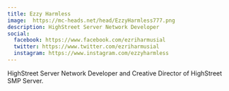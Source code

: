 ```yaml
---
title: Ezzy Harmless
image:  https://mc-heads.net/head/EzzyHarmless777.png
description: HighStreet Server Network Developer
social:
  facebook: https://www.facebook.com/ezriharmusial
  twitter: https://www.twitter.com/ezriharmusial
  instagram: https://www.instagram.com/ezzyharmless
---
```


HighStreet Server Network Developer and Creative Director of HighStreet SMP Server.
